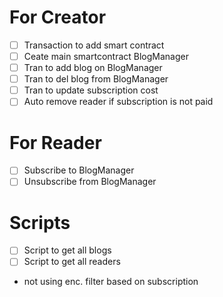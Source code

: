 
# For Creator

-[ ] Transaction to add smart contract
-[ ] Ceate main smartcontract BlogManager
-[ ] Tran to add blog on BlogManager
-[ ] Tran to del blog from BlogManager
-[ ] Tran to update subscription cost
-[ ] Auto remove reader if subscription is not paid

# For Reader

-[ ] Subscribe to BlogManager
-[ ] Unsubscribe from BlogManager

# Scripts

-[ ] Script to get all blogs
-[ ] Script to get all readers

- not using enc. filter based on subscription
